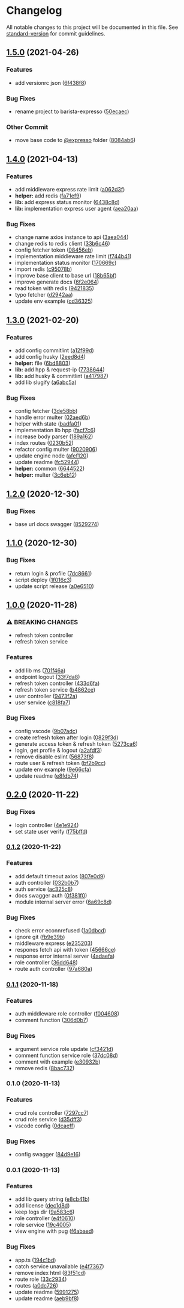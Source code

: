 # Changelog

All notable changes to this project will be documented in this file. See [standard-version](https://github.com/conventional-changelog/standard-version) for commit guidelines.

## [1.5.0](https://github.com/masb0ymas/barista-expresso/compare/v1.4.0...v1.5.0) (2021-04-26)


### Features

* add versionrc json ([6f438f8](https://github.com/masb0ymas/barista-expresso/commit/6f438f84c4e366a6c80e397e1d8cfedf42e17b6d))


### Bug Fixes

* rename project to barista-expresso ([50ecaec](https://github.com/masb0ymas/barista-expresso/commit/50ecaecbafbd3d26cb684d689dca09aecde0f3c9))


### Other Commit

* move base code to [@expresso](null/expresso) folder ([8084ab6](https://github.com/masb0ymas/barista-expresso/commit/8084ab64758f9cbff9f58ed17f058df371196f88))

## [1.4.0](///compare/v1.3.0...v1.4.0) (2021-04-13)


### Features

* add middleware express rate limit ([a062d3f](///commit/a062d3fe6bd0df05ac2e93cbc0a9681cc665f901))
* **helper:** add redis ([fa71ef9](///commit/fa71ef90879764c487480937c2bb5528a41149ad))
* **lib:** add express status monitor ([6438c8d](///commit/6438c8da3fdeac7a32d4b941af12b85447159fea))
* **lib:** implementation express user agent ([aea20aa](///commit/aea20aa0b64132090c1b1cfbd87e4f62662cbfb0))


### Bug Fixes

* change name axios instance to api ([3aea044](///commit/3aea044b0d615307a8613d313ce205f7c58cafad))
* change redis to redis client ([33b6c46](///commit/33b6c46e560843c6d50d2b4f0eb14fe0d835de29))
* config fetcher token ([08456eb](///commit/08456ebb703122310d029a7c6b413e4d3ea9eaca))
* implementation middleware rate limit ([f744b41](///commit/f744b41edb301a71c3741f97d17594c85dea2894))
* implementation status monitor ([170669c](///commit/170669ce4736b0b0922186220939eb7e6b0540a2))
* import redis ([c95078b](///commit/c95078beb425c586a88a8cd49798c37281c25093))
* improve base client to base url ([18b65bf](///commit/18b65bf71eda33002b9eb8bbd2786a7e3fdd7995))
* improve generate docs ([6f2e064](///commit/6f2e064e9c99ef7c1f0bc11c2d813ebf8e369eda))
* read token with redis ([9421835](///commit/9421835b2390074f0951e5f05d490799fafbba70))
* typo fetcher ([d2942aa](///commit/d2942aa586178023e9fd1de51a46795ce17211be))
* update env example ([cd36325](///commit/cd36325dc7f81b9e9c5ce5bd61782adfd3f0fc19))

## [1.3.0](///compare/v1.2.0...v1.3.0) (2021-02-20)


### Features

* add config commitlint ([a12f99d](///commit/a12f99d4d54b6a3504f163c3832d7a710e5bf1f0))
* add config husky ([2eed8d4](///commit/2eed8d4b37981d6bfeb5f46146b436bcc0caf2d4))
* **helper:** file ([6bd8803](///commit/6bd88031bcfe6a4163e0c726083dc98b9125a0a0))
* **lib:** add hpp & request-ip ([7738644](///commit/7738644594e47d7b309712657f5eabf470cbb957))
* **lib:** add husky & commitlint ([a417987](///commit/a41798786af8c3d286e86ceb43fa9bd729cd85c0))
* add lib slugify ([a6abc5a](///commit/a6abc5afe38f88932dab2aefb7a35bdc9a358c83))


### Bug Fixes

* config fetcher ([3de58bb](///commit/3de58bb2d533a52dad7e0472424f4ad3e3c13198))
* handle error multer ([02aed6b](///commit/02aed6bb88f497328b10412bc3e91c6f35a1e5a7))
* helper with state ([badfa01](///commit/badfa010f0a3547b79c650509b26dbd88c7b5769))
* implementation lib hpp ([facf7c6](///commit/facf7c6f8c5432640f08be81519b085e985547d8))
* increase body parser ([189a162](///commit/189a162fb5d9ba49dba817ee58748bb469ff48ae))
* index routes ([0230b52](///commit/0230b52412441c3abc6c033a1e9f8ab44dea6ab2))
* refactor config multer ([9020906](///commit/902090625dbca2b80ba753d2f01c82c2a6a8bd0d))
* update engine node ([afef120](///commit/afef1201418dda3620cb708a4fdbadae3017dcc7))
* update readme ([fc52944](///commit/fc5294476a42df88d70be133ed5bf6c0432de61e))
* **helper:** common ([6644522](///commit/6644522ad85615ea7d9ce917d1450ef3af3f48cb))
* **helper:** multer ([3c6eb12](///commit/3c6eb1216ddf918441fe8936e88a7901ae355943))

## [1.2.0](///compare/v1.1.0...v1.2.0) (2020-12-30)


### Bug Fixes

* base url docs swagger ([8529274](///commit/85292743150c9483b746d5f3c1d56b79c1ee5e20))

## [1.1.0](///compare/v1.0.0...v1.1.0) (2020-12-30)


### Bug Fixes

* return login & profile ([7dc8661](///commit/7dc8661c96eee632368b005fc418fc57b9dfb190))
* script deploy ([1f016c3](///commit/1f016c3251ae7e05121cc390222c0582ef3669fe))
* update script release ([a0e6510](///commit/a0e6510600ae824654482dc3352c2ff2440dc8ff))

## [1.0.0](///compare/v0.2.0...v1.0.0) (2020-11-28)


### ⚠ BREAKING CHANGES

* refresh token controller
* refresh token service

### Features

* add lib ms ([701f46a](///commit/701f46a970bfdd8ad2791f5cf2942a40d0116959))
* endpoint logout ([33f7da8](///commit/33f7da8c00137c456ebf6c8b9db24fda2112a754))
* refresh token controller ([433d6fa](///commit/433d6fa6b34b095aa94121b2da258229d9becaa8))
* refresh token service ([b4862ce](///commit/b4862ce3a012ac796ceeef30881f193ea85d5259))
* user controller ([9473f2a](///commit/9473f2a84887f6cb3126c7e00813dadf7d2ce511))
* user service ([c818fa7](///commit/c818fa75e2bd84157e4075a0a601f16df961c36e))


### Bug Fixes

* config vscode ([9b07adc](///commit/9b07adcdcef98b1125984bdff0f5d13c2afc9e5f))
* create refresh token after login ([0829f3d](///commit/0829f3d4ba43d4d4b83d60ac091a458c53baa641))
* generate access token & refresh token ([5273ca6](///commit/5273ca691ac39f47b137b72b5c361589ea92395b))
* login, get profile & logout ([a2afdf3](///commit/a2afdf36cd01280b741f6087b8432eeb916db199))
* remove disable eslint ([56873f8](///commit/56873f812485da4d5125a571dd20187d3a090cde))
* route user & refresh token ([bf2b9cc](///commit/bf2b9cc73134c3bd048bc51404a165cbf147fb4e))
* update env example ([9e66cfa](///commit/9e66cfa2f2c47d450fce213d1aad73ebeed0975f))
* update readme ([e8fdb74](///commit/e8fdb7409f2359002210c3bdd33c98021223b201))

## [0.2.0](///compare/v0.1.2...v0.2.0) (2020-11-22)


### Bug Fixes

* login controller ([4e1e924](///commit/4e1e924539364794419aebc5d03a2033933fd7e0))
* set state user verify ([f75bffd](///commit/f75bffd23efa9d38647ca152d8540019aa3a8ac5))

### [0.1.2](///compare/v0.1.1...v0.1.2) (2020-11-22)


### Features

* add default timeout axios ([807e0d9](///commit/807e0d9c649468757d3f083856e4ad012be90ba2))
* auth controller ([032b0b7](///commit/032b0b7a3329794d03e8a3bfd92b61baacb93654))
* auth service ([ac325c8](///commit/ac325c805021f77f4141b66244b86c7e1b09c18c))
* docs swagger auth ([0f381f0](///commit/0f381f0b6612d80b244adc1499549a33355daff1))
* module internal server error ([6a69c8d](///commit/6a69c8d2638a118c9af7adf82a3769e1f9ca84b6))


### Bug Fixes

* check error econnrefused ([1a0dbcd](///commit/1a0dbcdb1e29e2d11d5151f5ec440d60b204c3d4))
* ignore git ([fb9e39b](///commit/fb9e39b435996496bf46105b3bf3f2317472d86d))
* middleware express ([e235203](///commit/e235203e499a01797f378db3aa657620d2bba7b7))
* respones fetch api with token ([45666ce](///commit/45666cef978832fcd3c315c472403f6df9add2b6))
* response error internal server ([4adaefa](///commit/4adaefa5d3d1bc10729954679110e51d53c52344))
* role controller ([36dd648](///commit/36dd648e0e2cbc1d995a8751bbfe6d018151cfc5))
* route auth controller ([97a680a](///commit/97a680acfc64ab5ebd32bad81a170c37ad9bde7b))

### [0.1.1](///compare/v0.1.0...v0.1.1) (2020-11-18)


### Features

* auth middleware role controller ([f004608](///commit/f0046083c1dd052ad8a91ae18cada0f3433287ed))
* comment function ([306d0b7](///commit/306d0b7bff9a5c77b18848f12865ccda18e5fc78))


### Bug Fixes

* argument service role update ([cf3421d](///commit/cf3421d00eec2b49a86055cbab2a3fbe9c10a514))
* comment function service role ([37dc08d](///commit/37dc08d8d4cb5bb933d16be1096e95e281a1d0da))
* comment with example ([e30932b](///commit/e30932b3cf60f39093bcef1ac944e49d0165745b))
* remove redis ([8bac732](///commit/8bac732e730b107f346ded3c1590c1fd46d5c857))

### 0.1.0 (2020-11-13)


### Features

* crud role controller ([7297cc7](///commit/7297cc7ddee54dc6bee0cc2b5de28d29fcd6fe1b))
* crud role service ([d35dff3](///commit/d35dff3456b816a21753038780d2fca4509634f5))
* vscode config ([0dcaeff](///commit/0dcaeff840d31c22f59c44c110caeb102b97b60b))


### Bug Fixes

* config swagger ([84d9e16](///commit/84d9e161a65db376943b62e65f88ced62cfcdc1d))

### 0.0.1 (2020-11-13)


### Features

* add lib query string ([e8cb41b](///commit/e8cb41b24a32e9421af158b09d00220cd2255acc))
* add license ([dec1d8d](///commit/dec1d8d135178687196a09676af899a8e4eec51e))
* keep logs dir ([9a583c6](///commit/9a583c6ac98eb82e20c4c1ee1658d828c83b1852))
* role controller ([e4f0610](///commit/e4f0610efac0cf1e95fdd0d00f192cfffdba2f1c))
* role service ([19c4005](///commit/19c4005a33dcf95d5d50d15c0f5655581ae80f9f))
* view engine with pug ([f6abaed](///commit/f6abaeda992099b6896a1547669eaf6930eed578))


### Bug Fixes

* app.ts ([194c1bd](///commit/194c1bde69366cc362c08adbf05a391168c20f02))
* catch service unavailable ([e4f7367](///commit/e4f73677d0c92369af538d8f5af9aa3e09690a21))
* remove index html ([83f51cd](///commit/83f51cd71a53337ab469f7c90a96ae666130bbe9))
* route role ([33c2934](///commit/33c29344024357ed3322f9cf60f1eec9f02061ed))
* routes ([a0dc726](///commit/a0dc7269e663658276d1213844c21fe677463d9a))
* update readme ([5991275](///commit/5991275ba2aa2a1b5763116c37a57005f4af219e))
* update readme ([aeb9bf8](///commit/aeb9bf8fe720cb7ff62af3334f38d020662c9a5b))
